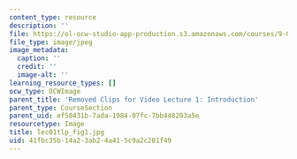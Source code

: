 ```yaml
---
content_type: resource
description: ''
file: https://ol-ocw-studio-app-production.s3.amazonaws.com/courses/9-00sc-introduction-to-psychology-fall-2011/41fbc35b14a23ab24a415c9a2c281f49_lec01tlp_fig1.jpg
file_type: image/jpeg
image_metadata:
  caption: ''
  credit: ''
  image-alt: ''
learning_resource_types: []
ocw_type: OCWImage
parent_title: 'Removed Clips for Video Lecture 1: Introduction'
parent_type: CourseSection
parent_uid: ef50431b-7ada-1984-07fc-7bb448203a5e
resourcetype: Image
title: lec01tlp_fig1.jpg
uid: 41fbc35b-14a2-3ab2-4a41-5c9a2c281f49
---
```

